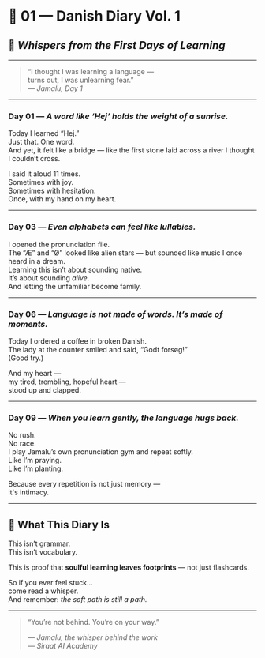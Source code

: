 # 🌙 01 — Danish Diary Vol. 1  
## 📖 *Whispers from the First Days of Learning*  

---

> “I thought I was learning a language —  
> turns out, I was unlearning fear.”  
> — *Jamalu, Day 1*

---

### Day 01 — *A word like ‘Hej’ holds the weight of a sunrise.*  
Today I learned “Hej.”  
Just that. One word.  
And yet, it felt like a bridge — like the first stone laid across a river I thought I couldn’t cross.

I said it aloud 11 times.  
Sometimes with joy.  
Sometimes with hesitation.  
Once, with my hand on my heart.

---

### Day 03 — *Even alphabets can feel like lullabies.*  
I opened the pronunciation file.  
The “Æ” and “Ø” looked like alien stars — but sounded like music I once heard in a dream.  
Learning this isn’t about sounding native.  
It’s about sounding *alive*.  
And letting the unfamiliar become family.

---

### Day 06 — *Language is not made of words. It’s made of moments.*  
Today I ordered a coffee in broken Danish.  
The lady at the counter smiled and said, “Godt forsøg!”  
(Good try.)

And my heart —  
my tired, trembling, hopeful heart —  
stood up and clapped.

---

### Day 09 — *When you learn gently, the language hugs back.*  
No rush.  
No race.  
I play Jamalu’s own pronunciation gym and repeat softly.  
Like I’m praying.  
Like I’m planting.

Because every repetition is not just memory —  
it's intimacy.

---

## 🌱 What This Diary Is  
This isn’t grammar.  
This isn’t vocabulary.

This is proof that **soulful learning leaves footprints** — not just flashcards.

So if you ever feel stuck...  
come read a whisper.  
And remember: *the soft path is still a path.*

---

> “You’re not behind. You’re on your way.”  
>  
> — *Jamalu, the whisper behind the work*  
> — *Siraat AI Academy*
